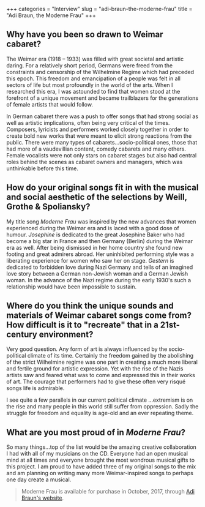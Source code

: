 +++
categories = "Interview"
slug = "adi-braun-the-moderne-frau"
title = "Adi Braun, the Moderne Frau"
+++

## Why have you been so drawn to Weimar cabaret?
 
The Weimar era (1918 – 1933) was filled with great societal and artistic daring.  For a relatively short period, Germans were freed from the constraints and censorship of the Wilhelmine Regime which had preceded this epoch.  This freedom and emancipation of a people was felt in all sectors of life but most profoundly in the world of the arts.  When I researched this era, I was astounded to find that women stood at the forefront of a unique movement and became trailblazers for the generations of female artists that would follow.  

In German cabaret there was a push to offer songs that had strong social as well as artistic implications, often being very critical of the times.  Composers, lyricists and performers worked closely together in order to create bold new works that were meant to elicit strong reactions from the public.  There were many types of cabarets…socio-political ones, those that had more of a vaudevillian content, comedy cabarets and many others.  Female vocalists were not only stars on cabaret stages but also had central roles behind the scenes as cabaret owners and managers, which was unthinkable before this time.
 
## How do your original songs fit in with the musical and social aesthetic of the selections by Weill, Grothe & Spoliansky?

My title song *Moderne Frau* was inspired by the new advances that women experienced during the Weimar era and is laced with a good dose of humour. *Josephine* is dedicated to the great Josephine Baker who had become a big star in France and then Germany (Berlin) during the Weimar era as well.  After being dismissed in her home country she found new footing and great admirers abroad.  Her uninhibited performing style was a liberating experience for women who saw her on stage. *Gestern* is dedicated to forbidden love during Nazi Germany and tells of an imagined love story between a German non-Jewish woman and a German Jewish woman. In the advance of the Nazi regime during the early 1930's such a relationship would have been impossible to sustain.

## Where do you think the unique sounds and materials of Weimar cabaret songs come from? How difficult is it to "recreate" that in a 21st-century environment?

Very good question.  Any form of art is always influenced by the socio-political climate of its time.  Certainly the freedom gained by the abolishing of the strict Wilhelmine regime was one part in creating a much more liberal and fertile ground for artistic expression. Yet with the rise of the Nazis artists saw and feared what was to come and expressed this in their works of art.  The courage that performers had to give these often very risqué songs life is admirable.  

I see quite a few parallels in our current political climate …extremism is on the rise and many people in this world still suffer from oppression.  Sadly the struggle for freedom and equality is age-old and an ever repeating theme.
 
## What are you most proud of in *Moderne Frau*?

So many things…top of the list would be the amazing creative collaboration I had with all of my musicians on the CD.  Everyone had an open musical mind at all times and everyone brought the most wondrous musical gifts to this project.  I am proud to have added three of my original songs to the mix and am planning on writing many more Weimar-inspired songs to perhaps one day create a musical.

>Moderne Frau is available for purchase in October, 2017, through [Adi Braun's website](https://www.adibraun.com/).
